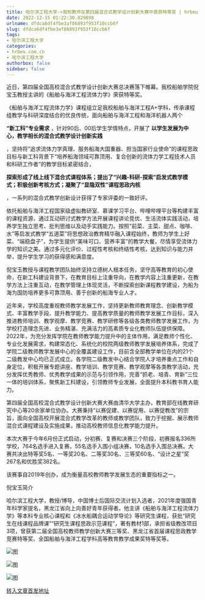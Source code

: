 ```yaml
---
title: 哈尔滨工程大学->我校教师在第四届混合式教学设计创新大赛中首获特等奖 | hrbeu.com.cn
date: 2022-12-15 01:22:30.829898
urlname: dfdca6df4fbe3af86893f953f10ccb6f
slug: dfdca6df4fbe3af86893f953f10ccb6f
tags: 
- 哈尔滨工程大学
categories:
- hrbeu.com.cn
- 哈尔滨工程大学
authorbox: false
sidebar: false
---
```

近日，第四届全国高校混合式教学设计创新大赛总决赛落下帷幕。我校船舶学院倪宝玉教授主讲的《船舶与海洋工程流体力学》荣获特等奖。

《船舶与海洋工程流体力学》课程组立足我校船舶与海洋工程A+学科，传承课程组教学与科研深度结合的优良传统，面向船舶与海洋工程和海洋机器人两个

**“新工科”专业需求** ，针对90后、00后学生学情特点，开展了 **以学生发展为中心，教学相长的混合式教学设计创新实践**

<!--more-->

，坚持将“追求流体力学真理、服务船海大国重器、担当国家行业使命”的课程思政目标与新工科背景下“培养船海领域可靠顶用、复合创新的流体力学工程技术人员和科研工作者”的教学目标紧密结合，

**探索形成了线上线下混合式课程体系；提出了“兴趣-科研-探索”启发式教学模式；积极创新考核方式；凝聚了“显隐双性”课程思政内核**

，一系列的混合式教学创新设计获得了专家评委的一致好评。

依托船舶与海洋工程国家级虚拟教研室、慕课学习平台、哔哩哔哩平台等构建丰富的课程资源，通过互动研讨式教学方法开展课程讲论竞优、生活流体实践活动，培养学生独立思考、批判思维以及动手实践能力。按照“前菜、主菜、甜点、咖啡、水”等启发式教学“五道菜”将思想政治教育精华融入课程始终，教师为学生上好菜、“端稳盘子”，为学生提供“美味可口、营养丰富”的教学大餐，尽情享受流体力学的知识之美。通过多元化评价、过程性考核和终结性考核，达到知识与能力并举，提升学生学习的获得感和满意度。

倪宝玉教授与课程教学团队始终坚持立德树人根本任务，坚守高等教育的初心使命，在新工科建设背景下，在教育目标上注重导向，在教学内容上注重更新，在教学方法上注重互动，在教学管理上体现灵活，不断探索创新课程教学建设，为船为海为国防培养更多可靠顶用、善于创新的船海专业人才。

近年来，学校高度重视教师教学发展工作，坚持更新教师教育理念、创新教学模式、丰富教学手段、提升教学能力、提高教学质量的教师教学发展工作目标，深入推进教师培训、教学观摩、教学竞赛、教学研修等各级各类教师教学发展工作，为学校打造理念先进、业务精湛、充满活力的高素质专业化教师队伍提供保障。2022年，为充分发挥学院在教师教学能力提升中的主体作用，满足教师个性化、专业化发展需求，构建常态化、系统化的校院两级教师教学发展培养体系，完成了学院二级教师教学发展中心的全覆盖建设工作，目前含全部教学单位在内的21个二级教发中心均已正式成立。各学院二级教发中心结合学院人才培养重点工作和自身定位，积极开展专题讲座、教学培训、教学竞赛、教学观摩等各类教学活动，充分发挥优秀教师、优秀教学成果的示范与引领作用，完善“抓老、培青、育新”三位一体的培训体系，聚焦新工科建设，引领教师专业发展，全面提升本科教书育人能力。

第四届全国高校混合式教学设计创新大赛大赛由清华大学主办，教育部在线教育研究中心等20余家单位协办。大赛秉持“以赛促建、以赛促用、以赛促教改”的宗旨，面向全国高校开展混合式教学改革的教师或教学团队，致力于挖掘、展示教师混合式课程建设及实施成果，推动高校教师信息化教学能力提升。

本次大赛于今年6月份正式启动，分初赛、复赛和决赛三个阶段，初赛报名336所学校，764名选手进入复赛，55名选手入围小组决赛，10名选手入围总决赛。大赛共决出特等奖5名、一等奖20名、二等奖30名、三等奖60名、“设计之星”奖267名和优胜奖382名。

该赛事自2019年创办，成为衡量高校教师教学发展生态的重要指标之一。

倪宝玉简介

哈尔滨工程大学，教授/博导，中国博士后国际交流计划入选者，2021年度强国青年科学家提名，黑龙江省向上向善好青年获得者。他主讲《船舶与海洋工程流体力学》等本科专业核心课程和《冰水船耦合运动学导论》等研究生课程，获批“研究生在线课程品牌课”“研究生课程思政示范课程”，著有教材1部，承担省级教改项目3项，曾获第二届全国高校教师教学创新大赛三等奖、黑龙江省首届课程思政教学竞赛特等奖、全国船舶与海洋工程学科高等教育教学成果奖特等奖等。

![图](http://gongxue.cn/__local/7/B0/41/CE498091313BE26E86B9EE68EEC_0E69C3A9_BC47.jpg)

![图](http://gongxue.cn/__local/D/55/D2/273990C938FB4A3793C785D1442_F71EC098_25856.jpg)

![图](http://gongxue.cn/__local/B/D3/EA/8287FB157C3E6D65288BCD9DBB4_4317D94C_9D6E.jpg)

[转入文章首发地址](http://gongxue.cn/info/1141/73823.htm)
